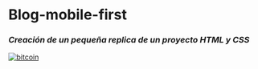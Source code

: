 
# **Blog-mobile-first**

### *Creación de un pequeña replica de un proyecto HTML y CSS*

[![bitcoin](https://cdn130.picsart.com/d4eadcb6-85a5-46ae-b7d8-4c73f3a594d7/405758355020201.png?to=min&r=200 "bitcoin")](https://cdn130.picsart.com/d4eadcb6-85a5-46ae-b7d8-4c73f3a594d7/405758355020201.png?to=min&r=200 "bitcoin")
